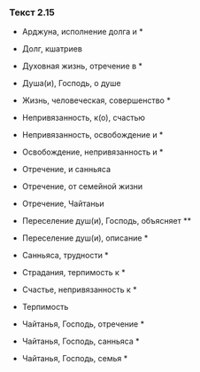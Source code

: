 ### Текст 2.15

- Арджуна, исполнение долга и *

- Долг, кшатриев

- Духовная жизнь, отречение в *

- Душа(и), Господь, о душе

- Жизнь, человеческая, совершенство *

- Непривязанность, к(о), счастью

- Непривязанность, освобождение и *

- Освобождение, непривязанность и *

- Отречение, и санньяса

- Отречение, от семейной жизни

- Отречение, Чайтаньи

- Переселение душ(и), Господь, объясняет **

- Переселение душ(и), описание *

- Санньяса, трудности *

- Страдания, терпимость к *

- Счастье, непривязанность к *

- Терпимость

- Чайтанья, Господь, отречение *

- Чайтанья, Господь, санньяса *

- Чайтанья, Господь, семья *
	
